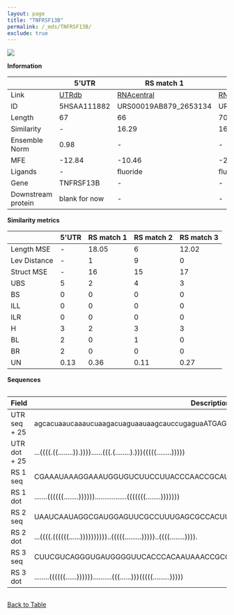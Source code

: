 ```yaml
---
layout: page
title: "TNFRSF13B"
permalink: /_mds/TNFRSF13B/
exclude: true
---
```




![](../../alns_9.28.22/aln_5HSAA111882_0.990.png?raw=true)


**Information**

| | 5'UTR       | RS match 1   | RS match 2  | RS match 3 |
| ---- | ----------- | ----------- | ----------- | ----------- |
| Link | <a href="http://utrdb.ba.itb.cnr.it/getutr/5HSAA111882/1" target="_blank" rel="noopener noreferrer">UTRdb</a>   | <a href="https://rnacentral.org/rna/URS00019AB879/2653134" target="_blank" rel="noopener noreferrer">RNAcentral</a>     |<a href="https://rnacentral.org/rna/URS0000DB59B8/1703345" target="_blank" rel="noopener noreferrer">RNAcentral</a>  | <a href="https://rnacentral.org/rna/URS0000BE7B78/521011" target="_blank" rel="noopener noreferrer">RNAcentral</a>   |
| ID | 5HSAA111882     | URS00019AB879_2653134     | URS0000DB59B8_1703345     | URS0000BE7B78_521011     |
| Length | 67     |  66    | 70   |  67    |
| Similarity | - | 16.29 | 16.83 | 17.06 |
| Ensemble Norm | 0.98 | - | - | - |
| MFE | -12.84 | -10.46 | -22.16 | -17.74 |
| Ligands | - | fluoride | fluoride | fluoride |
| Gene | TNFRSF13B | - | - | - |
| Downstream protein | blank for now    |    -    | -  | - |


**Similarity metrics**

| | 5'UTR       | RS match 1   | RS match 2  | RS match 3 |
| ---- | ----------- | ----------- | ----------- | ----------- |
| Length MSE | - | 18.05 | 6 | 12.02 |
| Lev Distance | - | 1 | 9 | 0 |
| Struct MSE | - | 16 | 15 | 17 |
| UBS| 5 | 2 | 4 | 3 |
| BS | 0 | 0 | 0 | 0 |
| ILL | 0 | 0 | 0 | 0 |
| ILR | 0 | 0 | 0 | 0 |
| H | 3 | 2 | 3 | 3 |
| BL | 2 | 0 | 1 | 0 |
| BR | 2 | 0 | 0 | 0 |
| UN | 0.13 | 0.36 | 0.11 | 0.27 |

**Sequences**


<div style="overflow-x:auto;">

<table>
<colgroup>
<col width="30%" />
<col width="70%" />
</colgroup>
<thead>
<tr class="header">
<th>Field</th>
<th>Description</th>
</tr>
</thead>
<tbody>
<tr>
<td markdown="span">UTR seq + 25 </td>
<td markdown="span"> agcacuaaucaaaucuaagacuaguaauaagcauccugaguaATGAGTGGCCTGGGCCGGAGCAGGC </td>
</tr>
<tr>
<td markdown="span">UTR dot + 25  </td>
<td markdown="span"> ...((((.((........)).))))......(((.(........).)))(((((........)))))
</td>
</tr>


<tr>
<td markdown="span">RS 1 seq </td>
<td markdown="span"> CGAAAUAAAGGAAAUGGUGUCUUCCUUACCCAACCGCAUUAAAAAGCUGAUGGCGCCUGAUUAGUU
</td>
</tr>


<tr>
<td markdown="span">RS 1 dot </td>
<td markdown="span"> .......((((((........)))))).................(((((((........)))))))
</td>
</tr>


<tr>
<td markdown="span">RS 2 seq </td>
<td markdown="span"> UAAUCAAUAGGCGAUGGAGUUCGCCUUUGAGCGCCACUUUCCACGCGUGGCUAAUGACUCCUGUUUCAUG
</td>
</tr>


<tr>
<td markdown="span">RS 2 dot </td>
<td markdown="span"> ...((((.((((((......))))))))))..(((((.........)))))..((((........)))).
</td>
</tr>


<tr>
<td markdown="span">RS 3 seq </td>
<td markdown="span"> CUUCGUCAGGGUGAUGGGGUUCACCCACAAUAAACCGCGUUUCUUCGCUGAUGACCCCUAUCCAUCA
</td>
</tr>


<tr>
<td markdown="span">RS 3 dot </td>
<td markdown="span"> ........((((((......))))))..........(((......)))(((((.........)))))
</td>
</tr>

</tbody>
</table>


</div>


[Back to Table](../../display)
